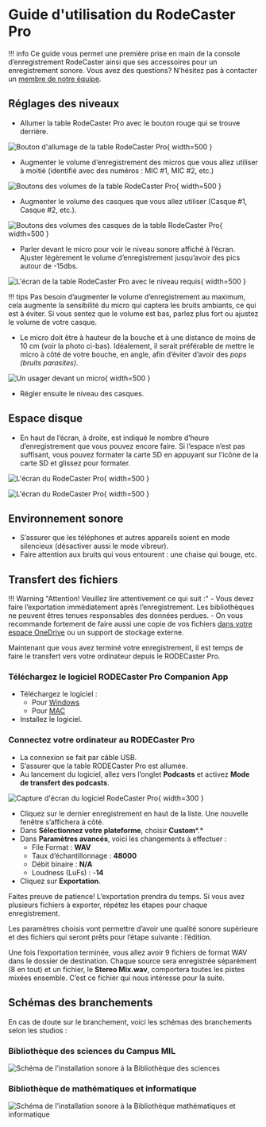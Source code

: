 # Guide d'utilisation du RodeCaster Pro

!!! info
    Ce guide vous permet une première prise en main de la console d’enregistrement RodeCaster ainsi que ses accessoires pour un enregistrement sonore. Vous avez des questions? N’hésitez pas à contacter un [membre de notre équipe](../../a-propos/equipe.md).

## Réglages des niveaux

- Allumer la table RodeCaster Pro avec le bouton rouge qui se trouve derrière.
    
![Bouton d'allumage de la table RodeCaster Pro](../../assets/images/rodecaster1.webp){ width=500 }

- Augmenter le volume d’enregistrement des micros que vous allez utiliser à moitié (identifié avec des numéros : MIC #1, MIC #2, etc.)
    
![Boutons des volumes de la table RodeCaster Pro](../../assets/images/rodecaster2.webp){ width=500 }

- Augmenter le volume des casques que vous allez utiliser (Casque #1, Casque #2, etc.).
    
![Boutons des volumes des casques de la table RodeCaster Pro](../../assets/images/rodecaster3.webp){ width=500 }

- Parler devant le micro pour voir le niveau sonore affiché à l’écran. Ajuster légèrement le volume d’enregistrement jusqu’avoir des pics autour de -15dbs.
    
![L'écran de la table RodeCaster Pro avec le niveau requis](../../assets/images/rodecaster4.webp){ width=500 }

!!! tips
    Pas besoin d’augmenter le volume d’enregistrement au maximum, cela augmente la sensibilité du micro qui captera les bruits ambiants, ce qui est à éviter. Si vous sentez que le volume est bas, parlez plus fort ou ajustez le volume de votre casque.

- Le micro doit être à hauteur de la bouche et à une distance de moins de 10 cm (voir la photo ci-bas). Idéalement, il serait préférable de mettre le micro à côté de votre bouche, en angle, afin d’éviter d’avoir des *pops (bruits parasites)*.
    
![Un usager devant un micro](../../assets/images/rodecaster5.webp){ width=500 }

- Régler ensuite le niveau des casques.

## Espace disque

- En haut de l’écran, à droite, est indiqué le nombre d’heure d’enregistrement que vous pouvez encore faire. Si l’espace n’est pas suffisant, vous pouvez formater la carte SD en appuyant sur l’icône de la carte SD et glissez pour formater.
        
![L'écran du RodeCaster Pro](../../assets/images/rodecaster6.webp){ width=500 }

        
![L'écran du RodeCaster Pro](../../assets/images/rodecaster7.webp){ width=500 }
        
## Environnement sonore

- S’assurer que les téléphones et autres appareils soient en mode silencieux (désactiver aussi le mode vibreur).
- Faire attention aux bruits qui vous entourent : une chaise qui bouge, etc.

## Transfert des fichiers

!!! Warning "Attention! Veuillez lire attentivement ce qui suit :"
    - Vous devez faire l’exportation immédiatement après l’enregistrement. Les bibliothèques ne peuvent êtres tenues responsables des données perdues.
    - On vous recommande fortement de faire aussi une copie de vos fichiers [dans votre espace OneDrive](http://o365.umontreal.ca/) ou un support de stockage externe.

Maintenant que vous avez terminé votre enregistrement, il est temps de faire le transfert vers votre ordinateur depuis le RODECaster Pro.

### Téléchargez le logiciel RODECaster Pro Companion App

- Téléchargez le logiciel :
    - Pour [Windows](https://edge.rode.com/zip/page/3/modules/11/RCP%20Companion%20App%20Installer%20Windows.zip)
    - Pour [MAC](https://edge.rode.com/zip/page/3/modules/11/RCP%20Companion%20App%20Installer%20Mac.zip)
- Installez le logiciel.

### Connectez votre ordinateur au RODECaster Pro

- La connexion se fait par câble USB.
- S’assurer que la table RODECaster Pro est allumée.
- Au lancement du logiciel, allez vers l’onglet **Podcasts** et activez **Mode de transfert des podcasts**.

![Capture d'écran du logiciel RodeCaster Pro](../../assets/images/rodecaster8.webp){ width=300 }

- Cliquez sur le dernier enregistrement en haut de la liste. Une nouvelle fenêtre s’affichera à côté.
- Dans **Sélectionnez votre plateforme**, choisir **Custom***.*
- Dans **Paramètres avancés**, voici les changements à effectuer :
    - File Format : **WAV**
    - Taux d’échantillonnage : **48000**
    - Débit binaire : **N/A**
    - Loudness (LuFs) : -**14**
- Cliquez sur **Exportation**.

Faites preuve de patience! L’exportation prendra du temps. Si vous avez plusieurs fichiers à exporter, répétez les étapes pour chaque enregistrement.

Les paramètres choisis vont permettre d’avoir une qualité sonore supérieure et des fichiers qui seront prêts pour l’étape suivante : l’édition.

Une fois l’exportation terminée, vous allez avoir 9 fichiers de format WAV dans le dossier de destination. Chaque source sera enregistrée séparément (8 en tout) et un fichier, le **Stereo Mix.wav**, comportera toutes les pistes mixées ensemble. C’est ce fichier qui nous intéresse pour la suite.

## Schémas des branchements
    
En cas de doute sur le branchement, voici les schémas des branchements selon les studios : 
    
### Bibliothèque des sciences du Campus MIL
    
![Schéma de l'installation sonore à la Bibliothèque des sciences](../../assets/images/installation-balado-sciences.webp)

### Bibliothèque de mathématiques et informatique

![Schéma de l'installation sonore à la Bibliothèque mathématiques et informatique](../../assets/images/installation-balado-mi.webp)